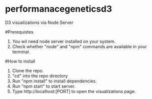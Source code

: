 # performanacegeneticsd3
D3 visualizations via Node Server

#Prerequistes
1. You wil need node server installed on your system.
2. Check whether "node" and "npm" commands are available in your terminal. 

#How to install
1. Clone the repo.
2. "cd" into the repo directory
3. Run "npm install" to install dependencies.
4. Run "npm start" to start server.
5. Type http://localhost:[PORT] to open the visualizations page.
